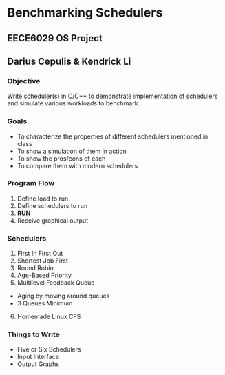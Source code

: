 # Benchmarking Schedulers
## EECE6029 OS Project
## Darius Cepulis & Kendrick Li

### Objective
Write scheduler(s) in C/C++ to demonstrate implementation of schedulers and simulate various workloads to benchmark.

### Goals
* To characterize the properties of different schedulers mentioned in class
* To show a simulation of them in action
* To show the pros/cons of each
* To compare them with modern schedulers

### Program Flow
1. Define load to run
2. Define schedulers to run
3. **RUN**
4. Receive graphical output

### Schedulers
1. First In First Out
2. Shortest Job First
3. Round Robin
4. Age-Based Priority
5. Multilevel Feedback Queue
* Aging by moving around queues
* 3 Queues Minimum
6. Homemade Linux CFS

### Things to Write
* Five or Six Schedulers
* Input Interface
* Output Graphs